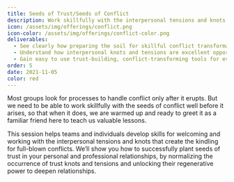 ```yaml
---
title: Seeds of Trust/Seeds of Conflict
description: Work skillfully with the interpersonal tensions and knots that create the kindling for full-blown conflicts
icon: /assets/img/offerings/conflict.png
icon-color: /assets/img/offerings/conflict-color.png
deliverables:
  - See clearly how preparing the soil for skillful conflict transformation is better than trying to develop a plan when you are in conflict or need to make a challenging decision
  - Understand how interpersonal knots and tensions are excellent opportunities to deepen trust between family, friends and coworkers, when they're addressed early
  - Gain easy to use trust-building, conflict-transforming tools for everyday use 
order: 5
date: 2021-11-05
color: red
---
```


Most groups look for processes to handle conflict only after it erupts. But we need to be able to work skillfully with the seeds of conflict well before it arises, so that when it does, we are warmed up and ready to greet it as a familiar friend here to teach us valuable lessons. 

This session helps teams and individuals develop skills for welcoming and working with the interpersonal tensions and knots that create the kindling for full-blown conflicts. We’ll show you how to successfully plant seeds of trust in your personal and professional relationships, by normalizing the occurrence of trust knots and tensions and unlocking their regenerative power to deepen relationships. 
